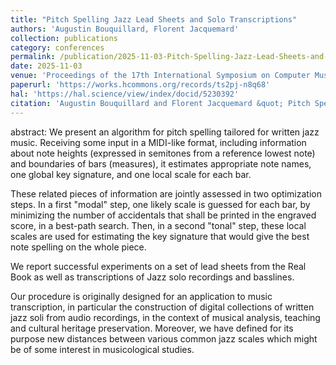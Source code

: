 ```yaml
---
title: "Pitch Spelling Jazz Lead Sheets and Solo Transcriptions"
authors: 'Augustin Bouquillard, Florent Jacquemard'
collection: publications
category: conferences
permalink: /publication/2025-11-03-Pitch-Spelling-Jazz-Lead-Sheets-and-Solo-Transcriptions
date: 2025-11-03
venue: 'Proceedings of the 17th International Symposium on Computer Music Multidisciplinary Research (CMMR)'
paperurl: 'https://works.hcommons.org/records/ts2pj-n8q68'
hal: 'https://hal.science/view/index/docid/5230392'
citation: 'Augustin Bouquillard and Florent Jacquemard &quot; Pitch Spelling Jazz Lead Sheets and Solo Transcriptions &quot; In Proceedings of the 17th International Symposium on Computer Music Multidisciplinary Research (CMMR), 2025.'
---
```


abstract: 
We present an algorithm for pitch spelling tailored for written jazz music.
Receiving some input in a MIDI-like format, including information about note heights 
(expressed in semitones from a reference lowest note) and boundaries of bars (measures), 
it estimates appropriate note names, 
one global key signature, 
and one local scale for each bar.

These related pieces of information are jointly assessed in two optimization steps. In a first "modal" step, one likely scale is guessed for each bar, by minimizing the number of accidentals that shall be printed in the engraved score, in a best-path search. Then, in a second "tonal" step, these local scales are used for estimating the key signature that would give the best note spelling on the whole piece.

We report successful experiments on a set of lead sheets from the Real Book 
as well as transcriptions of Jazz solo recordings and basslines.

Our procedure is originally designed for an application to music transcription, in particular the construction of digital collections of written jazz soli from audio recordings, in the context of musical analysis, teaching and cultural heritage preservation.
Moreover, we have defined for its purpose new distances between various common jazz scales which might be of some interest in musicological studies.